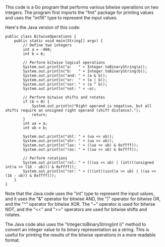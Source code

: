 This code is a Go program that performs various bitwise operations on two integers. The program first imports the "fmt" package for printing values and uses the "int16" type to represent the input values.

Here's the Java version of this code:
```
public class BitwiseOperations {
    public static void main(String[] args) {
        // Define two integers
        int a = -460;
        int b = 6;
        
        // Perform bitwise logical operations
        System.out.println("a:   " + Integer.toBinaryString(a));
        System.out.println("b:   " + Integer.toBinaryString(b));
        System.out.println("and: " + (a & b));
        System.out.println("or:  " + (a | b));
        System.out.println("xor: " + (a ^ b));
        System.out.println("not: " + ~a);
        
        // Perform bitwise shifts and rotates
        if (b < 0) {
            System.out.println("Right operand is negative, but all shifts require an unsigned right operand (shift distance).");
            return;
        }
        int ua = a;
        int ub = b;
        
        System.out.println("shl: " + (ua << ub));
        System.out.println("shr: " + (ua >> ub));
        System.out.println("las: " + ((ua << ub) & 0xffff));
        System.out.println("ras: " + ((ua >> ub) & 0xffff));
        
        // Perform rotations
        System.out.println("rol: " + (((ua << ub) | (int)((unsigned int)a >> (16 - ub))) & 0xffff));
        System.out.println("ror: " + (((int)(uint)a >> ub) | ((ua << (16 - ub)) & 0xffff)));
    }
}
```
Note that the Java code uses the "int" type to represent the input values, and it uses the "&" operator for bitwise AND, the "|" operator for bitwise OR, and the "^" operator for bitwise XOR. The "~" operator is used for bitwise NOT, and the "<<" and ">>" operators are used for bitwise shifts and rotates.

The Java code also uses the "Integer.toBinaryString(int i)" method to convert an integer value to its binary representation as a string. This is useful for printing the results of the bitwise operations in a more readable format.

